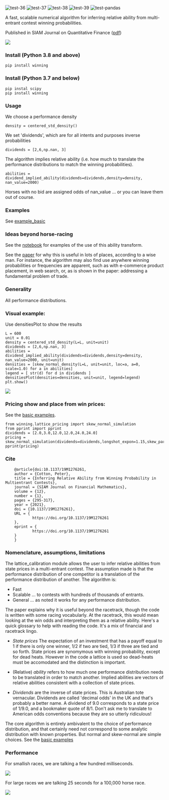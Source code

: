 ![test-36](https://github.com/microprediction/winning/workflows/test-36/badge.svg)
![test-37](https://github.com/microprediction/winning/workflows/test-37/badge.svg)
![test-38](https://github.com/microprediction/winning/workflows/test-38/badge.svg)
![test-39](https://github.com/microprediction/winning/workflows/test-39/badge.svg)
![test-pandas](https://github.com/microprediction/winning/workflows/test-pandas/badge.svg)

A fast, scalable numerical algorithm for inferring relative ability from multi-entrant contest winning probabilities. 

Published in SIAM Journal on Quantitative Finance ([pdf](https://github.com/microprediction/winning/blob/main/docs/Horse_Race_Problem__SIAM_updated.pdf))
 
![](https://i.imgur.com/83iFzel.png) 


### Install (Python 3.8 and above)

    pip install winning
    
### Install (Python 3.7 and below)

    pip instal scipy 
    pip install winning
    
### Usage

We choose a performance density

    density = centered_std_density()

We set 'dividends', which are for all intents and purposes inverse probabilities

    dividends = [2,6,np.nan, 3]

The algorithm implies relative ability (i.e. how much to translate the performance distributions to match the winning probabilities). 

    abilities = dividend_implied_ability(dividends=dividends,density=density, nan_value=2000)

Horses with no bid are assigned odds of nan_value ... or you can leave them out of course. 

### Examples

See [example_basic](https://github.com/microprediction/winning/tree/main/examples_basic)

### Ideas beyond horse-racing

See the [notebook](https://github.com/microprediction/winning/blob/main/Ability_Transforms_Updated.ipynb) for examples of the use of this ability transform. 

See the [paper](https://github.com/microprediction/winning/blob/main/docs/Horse_Race_Problem__SIAM_.pdf) for why this is useful in lots of places, according to a wise man. For instance, the algorithm may also find use anywhere winning probabilities or frequencies are apparent, such as with e-commerce product placement, in web search, or, as is shown in the paper: addressing a fundamental problem of trade. 


### Generality

All performance distributions. 

### Visual example:  

Use densitiesPlot to show the results

    L = 600
    unit = 0.01
    density = centered_std_density(L=L, unit=unit)
    dividends = [2,6,np.nan, 3]
    abilities = dividend_implied_ability(dividends=dividends,density=density, nan_value=2000, unit=unit)
    densities = [skew_normal_density(L=L, unit=unit, loc=a, a=0, scale=1.0) for a in abilities]
    legend = [ str(d) for d in dividends ]
    densitiesPlot(densities=densities, unit=unit, legend=legend)
    plt.show()

![](https://i.imgur.com/tYsrAWY.png)

### Pricing show and place from win prices:

See the [basic examples](https://github.com/microprediction/winning/tree/main/examples_basic). 

    from winning.lattice_pricing import skew_normal_simulation
    from pprint import pprint
    dividends = [2.0,3.0,12.0,12.0,24.0,24.0]
    pricing = skew_normal_simulation(dividends=dividends,longshot_expon=1.15,skew_parameter=1.0,nSamples=1000)
    pprint(pricing)


### Cite

    
        @article{doi:10.1137/19M1276261,
        author = {Cotton, Peter},
        title = {Inferring Relative Ability from Winning Probability in Multientrant Contests},
        journal = {SIAM Journal on Financial Mathematics},
        volume = {12},
        number = {1},
        pages = {295-317},
        year = {2021},
        doi = {10.1137/19M1276261},
        URL = { 
                https://doi.org/10.1137/19M1276261
        },
        eprint = { 
                https://doi.org/10.1137/19M1276261
        }
        }

### Nomenclature, assumptions, limitations

The lattice_calibration module allows the user to infer relative abilities from state prices in a multi-entrant contest. The assumption
made is that the performance distribution of one competitor is a translation of the performance distribution of another. The algorithm is:

- Fast 
- Scalable ... to contests with hundreds of thousands of entrants.
- General ... as noted it works for any performance distribution. 

The paper explains why it is useful beyond the racetrack, though the code is written with some racing vocabularly. At the racetrack, this would mean looking at the win odds and interpreting them as a relative ability. Here's a quick glossary to help with reading the code. It's a mix of financial and racetrack lingo. 

- *State prices* The expectation of an investment that has a payoff equal to 1 if there is only one winner, 1/2 if two are tied, 1/3 if three are tied and so forth. State prices are synomymous with winning probability, except for dead heats. However in the code a lattice is used so dead-heats must be accomodated and the distinction is important. 

- (Relative) *ability* refers to how much one performance distribution needs to be 
translated in order to match another. Implied abilities are vectors of relative abilities consistent with a collection of state prices.

- *Dividends* are the inverse of state prices. This is Australian tote vernacular. Dividends are called 'decimal odds' in the UK and that's probably a better name. A dividend of 9.0 corresponds to a state price of 1/9.0, and a bookmaker quote of 8/1. Don't ask me to translate to American odds conventions because they are so utterly ridiculous!      

The core algorithm is entirely ambivalent to the choice of performance distribution, and that certainly need not correspond to some analytic distribution with known properties. But normal and skew-normal are simple choices. See the [basic examples](https://github.com/microprediction/winning/tree/main/examples_basic) 

### Performance 

For smallish races, we are talking a few hundred milliseconds. 

![](https://github.com/microprediction/winning/blob/main/docs/inversion_time_small_races.png)

For large races we are talking 25 seconds for a 100,000 horse race. 

![](https://github.com/microprediction/winning/blob/main/docs/inverstion_time_larger_races.png)
